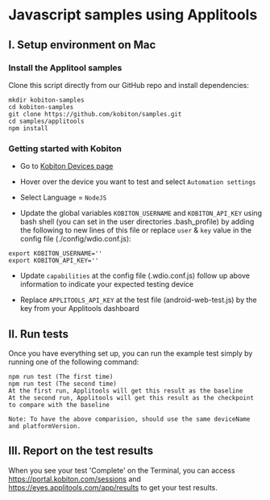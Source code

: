 # Javascript samples using Applitools

## I. Setup environment on Mac

### Install the Applitool samples

Clone this script directly from our GitHub repo and install dependencies:

```
mkdir kobiton-samples
cd kobiton-samples
git clone https://github.com/kobiton/samples.git
cd samples/applitools
npm install
```

### Getting started with Kobiton

- Go to [Kobiton Devices page](https://portal.kobiton.com/devices)

- Hover over the device you want to test and select `Automation settings`

- Select Language = `NodeJS`

- Update the global variables `KOBITON_USERNAME` and `KOBITON_API_KEY` using bash shell (you can set in the user directories .bash_profile) by adding the following to new lines of this file or replace `user` & `key` value in the config file (./config/wdio.conf.js):

```
export KOBITON_USERNAME=''
export KOBITON_API_KEY=''
```

- Update `capabilities` at the config file (.wdio.conf.js) follow up above information to indicate your expected testing device

- Replace `APPLITOOLS_API_KEY` at the test file (android-web-test.js) by the key from your Applitools dashboard 

## II. Run tests

Once you have everything set up, you can run the example test simply by running one of the following command:

```
npm run test (The first time)
npm run test (The second time)
At the first run, Applitools will get this result as the baseline
At the second run, Applitools will get this result as the checkpoint to compare with the baseline

Note: To have the above comparision, should use the same deviceName and platformVersion. 
```
## III. Report on the test results

When you see your test 'Complete' on the Terminal, you can access https://portal.kobiton.com/sessions and https://eyes.applitools.com/app/results to get your test results.
